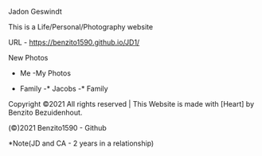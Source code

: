 Jadon Geswindt

This is a Life/Personal/Photography website

URL - https://benzito1590.github.io/JD1/

New Photos
* Me
 -My Photos

* Family
   -* Jacobs
   -* Family
 
Copyright ©2021 All rights reserved | This Website is made with [Heart] by Benzito Bezuidenhout.

(©)2021 Benzito1590 - Github

*Note(JD and CA - 2 years in a relationship)